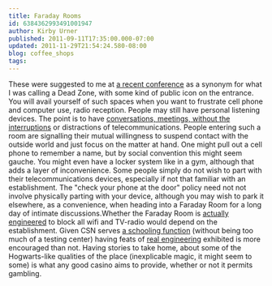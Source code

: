 ```yaml
---
title: Faraday Rooms
id: 6384362993491001947
author: Kirby Urner
published: 2011-09-11T17:35:00.000-07:00
updated: 2011-11-29T21:54:24.580-08:00
blog: coffee_shops
tags: 
---
```


These were suggested to me at [a recent conference](http://worldgame.blogspot.com/2011/09/djangocon-2011.html) as a synonym for what I was calling a Dead Zone, with some kind of public icon on the entrance.  You will avail yourself of such spaces when you want to frustrate cell phone and computer use, radio reception.  People may still have personal listening devices.  The point is to have [conversations, meetings, without the interruptions](http://coffeeshopsnet.blogspot.com/2009/10/lessons-learned.html) or distractions of telecommunications.  People entering such a room are signalling their mutual willingness to suspend contact with the outside world and just focus on the matter at hand.  One might pull out a cell phone to remember a name, but by social convention this might seem gauche.  You might even have a locker system like in a gym, although that adds a layer of inconvenience.  Some people simply do not wish to part with their telecommunications devices, especially if not that familiar with an establishment.  The "check your phone at the door" policy need not not involve physically parting with your device, although you may wish to park it elsewhere, as a convenience, when heading into a Faraday Room for a long day of intimate discussions.Whether the Faraday Room is [actually engineered](http://en.wikipedia.org/wiki/Faraday_cage) to block all wifi and TV-radio would depend on the establishment.  Given CSN serves [a schooling function](http://coffeeshopsnet.blogspot.com/2011/01/storyboarding-lcds.html) (without being too much of a testing center) having feats of [real engineering](http://coffeeshopsnet.blogspot.com/2009/07/pets-as-gifts.html) exhibited is more encouraged than not.  Having stories to take home, about some of the Hogwarts-like qualities of the place (inexplicable magic, it might seem to some) is what any good casino aims to provide, whether or not it permits gambling.